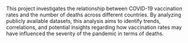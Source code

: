 This project investigates the relationship between COVID-19 vaccination rates and the number of deaths across different countries. By analyzing publicly available datasets, this analysis aims to identify trends, correlations, and potential insights regarding how vaccination rates may have influenced the severity of the pandemic in terms of deaths.

